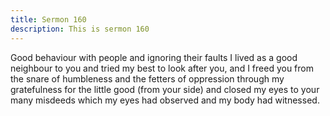 ```yaml
---
title: Sermon 160
description: This is sermon 160
---
```


Good behaviour with people and ignoring their faults
I lived as a good neighbour to you and tried my best to look after you, and I freed you from
the snare of humbleness and the fetters of oppression through my gratefulness for the little
good (from your side) and closed my eyes to your many misdeeds which my eyes had
observed and my body had witnessed.